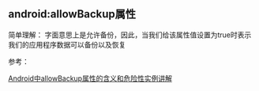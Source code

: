 ## android:allowBackup属性

简单理解：
字面意思上是允许备份，因此，当我们给该属性值设置为true时表示我们的应用程序数据可以备份以及恢复

参考：

[Android中allowBackup属性的含义和危险性实例讲解](https://blog.csdn.net/qq_31387043/article/details/51452782)